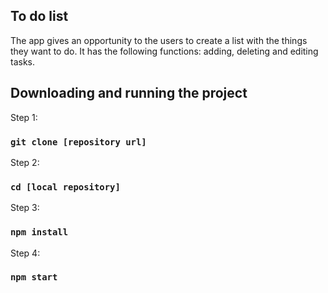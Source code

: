## To do list
The app gives an opportunity to the users to create a list with the things they want to do. It has the following functions: adding, deleting and editing tasks.

## Downloading and running the project

Step 1:

### `git clone [repository url]`

Step 2:

### `cd [local repository]`

Step 3:

### `npm install`

Step 4:

### `npm start`
